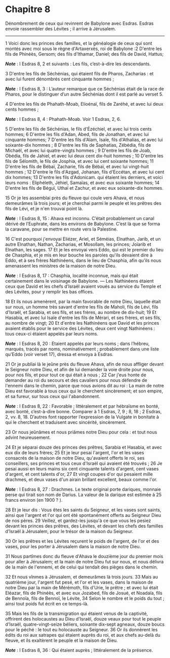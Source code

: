 # Chapitre 8

Dénombrement de ceux qui revinrent de Babylone avec Esdras.
Esdras envoie rassembler des Lévites ; il arrive à Jérusalem.

***

1 Voici donc les princes des familles, et la généalogie de ceux qui sont montés avec moi sous le règne d'Artaxerxès, roi de Babylone :2 D'entre les fils de Phinéès, Gersom; des fils d'Ithamar, Daniel; des fils de David, Hattus;

***Note*** :  I Esdras 8, 2 et suivants : Les fils, c’est-à-dire les descendants.

3 D'entre les fils de Séchénias, qui étaient fils de Pharos, Zacharias : et avec lui furent dénombrés cent cinquante hommes ;

***Note*** :  I Esdras 8, 3 : L’auteur remarque que ce Séchénias était de la race de Pharos, pour le distinguer d’un autre Séchénias dont il est parlé au verset 5.

4 D'entre les fils de Phahath-Moab, Elioénaï, fils de Zaréhé, et avec lui deux cents hommes ;

***Note*** :  I Esdras 8, 4 : Phahath-Moab. Voir 1 Esdras, 2, 6.

5 D'entre les fils de Séchénias, le fils d'Ézéchiel, et avec lui trois cents hommes; 6 D'entre les fils d'Adan, Abed, fils de Jonathan, et avec lui cinquante hommes; 7 D'entre les fils d'Alam, Isaïe, fils d'Athalias, et avec lui soixante-dix hommes ; 8 D'entre les fils de Saphatias, Zébédia, fils de Michaël, et avec lui quatre-vingts hommes ; 9 D'entre les fils de Joab, Obédia, fils de Jahiel, et avec lui deux cent dix-huit hommes ; 10 D'entre les fils de Sélomith, le fils de Josphia, et avec lui cent soixante hommes; 11 D'entre les fils de Bébaï, Zacharie, fils de Bébaï, et avec lui vingt-huit hommes ; 12 D'entre le fils d'Azgad, Johanan, fils d'Eccétan, et avec lui cent dix hommes; 13 D'entre les fils d'Adonicam. qui étaient les derniers, et voici leurs noms : Eliphéleth, Jéhiel, Samaïas, et avec eux soixante hommes; 14 D'entre les fils de Béguï, Uthaï et Zachur, et avec eux soixante-dix hommes.


15 Or je les assemblai près du fleuve qui coule vers Ahava, et nous demeurâmes là trois jours; et je cherchai parmi le peuple et les prêtres des fils de Lévi, et je n'en trouvai point là.

***Note*** :  I Esdras 8, 15 : Ahava est inconnu. C’était probablement un canal dérivé de l’Euphrate, dans les environs de Babylone. C’est là que se forma la caravane, pour se mettre en route vers la Palestine.

16 C'est pourquoi j'envoyai Eliézer, Ariel, et Séméias, Elnathan, Jarib, et un autre Elnathan, Nathan, Zacharias, et Mosollam, les princes; Joïarib et Elnathan, les sages. 17 Et je les envoyai vers Eddo, qui est le premier du lieu de Chasphia, et je mis en leur bouche les paroles qu'ils devaient dire à Eddo, et à ses frères Nathinéens, dans le lieu de Chasphia, afin qu'ils nous amenassent les ministres de la maison de notre Dieu.

***Note*** :  I Esdras 8, 17 : Chasphia, localité inconnue, mais qui était certainement dans le voisinage de Babylone. ― Les Nathinéens étaient ceux que David et les chefs d’Israël avaient voués au service du Temple et des Lévites, pour y remplir les bas offices.

18 Et ils nous amenèrent, par la main favorable de notre Dieu, laquelle était sur nous, un homme très savant d'entre les fils de Maholi, fils de Lévi, fils d'Israël, et Sarabia, et ses fils, et ses frères, au nombre de dix-huit; 19 Et Hasabia, et avec lui Isaïe d'entre les fils de Mérari, et ses frères, et ses fils, au nombre de vingt; 20 Et d'entre les Nathinéens que David et les princes avaient établis pour le service des Lévites, deux cent vingt Nathinéens : tous ceux-ci étaient appelés par leurs noms.

***Note*** :  I Esdras 8, 20 : Etaient appelés par leurs noms ; dans l’hébreu, marqués, tracés par noms, nominativement ; probablement dans une liste qu’Eddo (voir verset 17), dressa et envoya à Esdras.


21 Or je publiai là le jeûne près du fleuve Ahava, afin de nous affliger devant le Seigneur notre Dieu, et afin de lui demander la voie droite pour nous, pour nos fils, et pour tout ce qui était à nous ; 22 Car j'eus honte de demander au roi du secours et des cavaliers pour nous défendre de l'ennemi dans le chemin, parce que nous avions dit au roi : La main de notre Dieu est favorable à tous ceux qui le cherchent sincèrement; et son empire, et sa fureur, sur tous ceux qui l'abandonnent.

***Note*** :  I Esdras 8, 22 : Favorable ; littéralement et par hébraïsme en bonté, avec bonté, c’est-à-dire bonne. Comparer à 1 Esdras, 7, 9 ; 8, 18 ; 2 Esdras, 2, vv. 8, 18. D’autres font rapporter l’expression de la Vulgate in bonitate à qui le cherchent et traduisent avec sincérité, sincèrement.

23 Or nous jeûnâmes et nous priâmes notre Dieu pour cela : et tout nous advint heureusement.


24 Et je séparai douze des princes des prêtres, Sarabia et Hasabia, et avec eux dix de leurs frères; 25 Et je leur pesai l'argent, l'or et les vases consacrés de la maison de notre Dieu, qu'avaient offerts le roi, ses conseillers, ses princes et tous ceux d'Israël qui avaient été trouvés ; 26 Je pesai aussi en leurs mains six cent cinquante talents d'argent, cent vases d'argent, et cent talents d'or, 27 Et vingt coupes d'or qui pesaient mille drachmes, et deux vases d'un airain brillant excellent, beaux comme l'or.

***Note*** :  I Esdras 8, 27 : Drachmes. Le texte original porte dariques, monnaie perse qui tirait son nom de Darius. La valeur de la darique est estimée à 25 francs environ (en 1900 ? ).

28 Et je leur dis : Vous êtes les saints du Seigneur, et les vases sont saints, ainsi que l'argent et l'or qui ont été spontanément offerts au Seigneur Dieu de nos pères. 29 Veillez, et gardez-les jusqu'à ce que vous les pesiez devant les princes des prêtres, des Lévites, et devant les chefs des familles d'Israël à Jérusalem, pour le trésor de la maison du Seigneur.


30 Or les prêtres et les Lévites reçurent le poids de l'argent, de l'or et des vases, pour les porter à Jérusalem dans la maison de notre Dieu.


31 Nous partîmes donc du fleuve d'Ahava le douzième jour du premier mois pour aller à Jérusalem; et la main de notre Dieu fut sur nous, et nous délivra de la main de l'ennemi, et de celui qui tendait des pièges dans le chemin.


32 Et nous vînmes à Jérusalem, et demeurâmes là trois jours. 33 Mais au quatrième jour, l'argent fut pesé, et l'or et les vases, dans la maison de notre Dieu par la main de Mérémoth, fils d'Urie, le prêtre ; et avec lui était Eléazar, fils de Phinéès, et avec eux Jozabed, fils de Josué, et Noadaïa, fils de Bennoïa, fils de Bennoï, le Lévite, 34 Selon le nombre et le poids du tout ; ainsi tout poids fut écrit en ce temps-là.


35 Mais les fils de la transmigration qui étaient venus de la captivité, offrirent des holocaustes au Dieu d'Israël, douze veaux pour tout le peuple d'Israël, quatre-vingt-seize béliers, soixante dix-sept agneaux, douze boucs pour le péché : le tout eu holocauste au Seigneur. 36 Or ils donnèrent les édits du roi aux satrapes qui étaient auprès du roi, et aux chefs au-delà du fleuve, et ils exaltèrent le peuple et la maison de Dieu.

***Note*** :  I Esdras 8, 36 : Qui étaient auprès ; littéralement de la présence.

